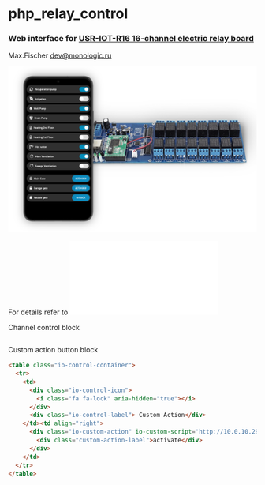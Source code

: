 # php_relay_control
### Web interface for [USR-IOT-R16 16-channel electric relay board](https://www.amazon.in/USR-IOT-USR-R16-T-Industrial-Interface/dp/B01DEVRUNG)
Max.Fischer dev@monologic.ru


![Web Interface for IO 16-channel relay board](/io-web-board.png?raw=true "Web interface - IO board")

For details refer to ![GPIO Controller command protocol](/PROTO.md "GPIO Protocol description")


Channel control block
```html

```

Custom action button block
```html
<table class="io-control-container">
  <tr>
    <td>
      <div class="io-control-icon">
        <i class="fa fa-lock" aria-hidden="true"></i>
      </div>
      <div class="io-control-label"> Custom Action</div>
    </td><td align="right">
      <div class="io-custom-action" io-custom-script='http://10.0.10.29/scripts/action.php?action_id=6'>
        <div class="custom-action-label">activate</div>
      </div>
    </td>
  </tr>
</table>
```
